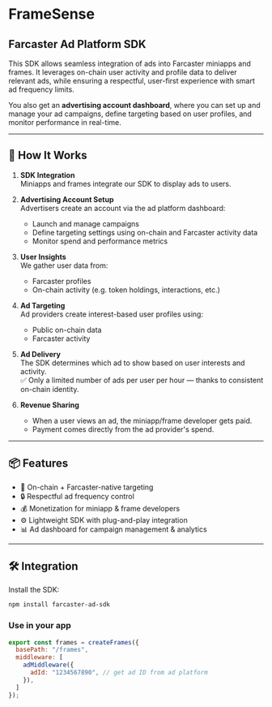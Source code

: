# FrameSense  
## Farcaster Ad Platform SDK

This SDK allows seamless integration of ads into Farcaster miniapps and frames. It leverages on-chain user activity and profile data to deliver relevant ads, while ensuring a respectful, user-first experience with smart ad frequency limits.

You also get an **advertising account dashboard**, where you can set up and manage your ad campaigns, define targeting based on user profiles, and monitor performance in real-time.

---

## 🧩 How It Works

1. **SDK Integration**  
   Miniapps and frames integrate our SDK to display ads to users.

2. **Advertising Account Setup**  
   Advertisers create an account via the ad platform dashboard:
   - Launch and manage campaigns  
   - Define targeting settings using on-chain and Farcaster activity data  
   - Monitor spend and performance metrics

3. **User Insights**  
   We gather user data from:
   - Farcaster profiles  
   - On-chain activity (e.g. token holdings, interactions, etc.)

4. **Ad Targeting**  
   Ad providers create interest-based user profiles using:
   - Public on-chain data  
   - Farcaster activity

5. **Ad Delivery**  
   The SDK determines which ad to show based on user interests and activity.  
   ✅ Only a limited number of ads per user per hour — thanks to consistent on-chain identity.

6. **Revenue Sharing**  
   - When a user views an ad, the miniapp/frame developer gets paid.  
   - Payment comes directly from the ad provider's spend.

---

## 📦 Features

- 📡 On-chain + Farcaster-native targeting  
- 🔒 Respectful ad frequency control  
- 💰 Monetization for miniapp & frame developers  
- ⚙️ Lightweight SDK with plug-and-play integration  
- 📊 Ad dashboard for campaign management & analytics  

---

## 🛠️ Integration

Install the SDK:

```bash
npm install farcaster-ad-sdk
```

### Use in your app

```js
export const frames = createFrames({
  basePath: "/frames",
  middleware: [
    adMiddleware({
      adId: "1234567890", // get ad ID from ad platform
    }),
  ]
});
```
